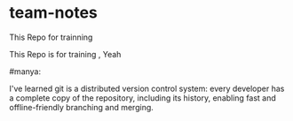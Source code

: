 # team-notes
This Repo for trainning

This Repo is for training , Yeah

#manya:

I've learned git is a distributed version control system: every developer has a complete copy of the repository, including its history, enabling fast and offline-friendly branching and merging.
